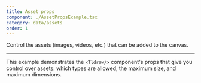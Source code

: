 ```yaml
---
title: Asset props
component: ./AssetPropsExample.tsx
category: data/assets
order: 1
---
```


Control the assets (images, videos, etc.) that can be added to the canvas.

---

This example demonstrates the `<Tldraw/>` component's props that give you control over assets: which types are allowed, the maximum size, and maximum dimensions.
